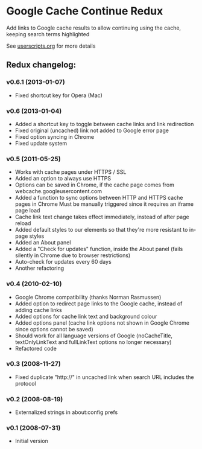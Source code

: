 # Google Cache Continue Redux #

Add links to Google cache results to allow continuing using the cache, keeping search terms highlighted 

See [userscripts.org](http://userscripts.org/scripts/show/30878) for more details

## Redux changelog: ##

### v0.6.1 (2013-01-07) ###

- Fixed shortcut key for Opera (Mac)

### v0.6 (2013-01-04) ###

- Added a shortcut key to toggle between cache links and link redirection
- Fixed original (uncached) link not added to Google error page
- Fixed option syncing in Chrome
- Fixed update system

### v0.5 (2011-05-25) ###

- Works with cache pages under HTTPS / SSL
- Added an option to always use HTTPS
- Options can be saved in Chrome, if the cache page comes from webcache.googleusercontent.com
- Added a function to sync options between HTTP and HTTPS cache pages in Chrome
  Must be manually triggered since it requires an iframe page load
- Cache link text change takes effect immediately, instead of after page reload
- Added default styles to our elements so that they're more resistant to in-page styles
- Added an About panel
- Added a "Check for updates" function, inside the About panel (fails silently in Chrome due to browser restrictions)
- Auto-check for updates every 60 days
- Another refactoring

### v0.4 (2010-02-10) ###

- Google Chrome compatibility (thanks Norman Rasmussen)
- Added option to redirect page links to the Google cache, instead of adding cache links
- Added options for cache link text and background colour
- Added options panel (cache link options not shown in Google Chrome since options cannot be saved)
- Should work for all language versions of Google (noCacheTitle, textOnlyLinkText and fullLinkText options no longer necessary)
- Refactored code

### v0.3 (2008-11-27) ###

- Fixed duplicate "http://" in uncached link when search URL includes the protocol

### v0.2 (2008-08-19) ###

- Externalized strings in about:config prefs

### v0.1 (2008-07-31) ###

- Initial version

